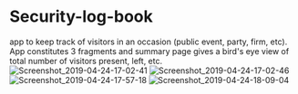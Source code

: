 # Security-log-book
app to keep track of visitors in an occasion (public event, party, firm, etc). App constitutes 3 fragments and summary page gives a bird's eye view of total number of visitors present, left, etc.
![Screenshot_2019-04-24-17-02-41](https://user-images.githubusercontent.com/39340099/55920944-f3b22200-5bfa-11e9-826e-840cd7fbab2d.png)
![Screenshot_2019-04-24-17-02-46](https://user-images.githubusercontent.com/39340099/55920945-f3b22200-5bfa-11e9-8325-ea10fdb5d7be.png)
![Screenshot_2019-04-24-17-57-18](https://user-images.githubusercontent.com/39340099/55920946-f3b22200-5bfa-11e9-9f8a-e95405778f08.png)
![Screenshot_2019-04-24-18-09-04](https://user-images.githubusercontent.com/39340099/55921296-75ef1600-5bfc-11e9-8179-bd16d8b3f08b.png)

